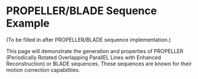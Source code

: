 # PROPELLER/BLADE Sequence Example

(To be filled in after PROPELLER/BLADE sequence implementation.)

This page will demonstrate the generation and properties of PROPELLER (Periodically Rotated Overlapping ParallEL Lines with Enhanced Reconstruction) or BLADE sequences. These sequences are known for their motion correction capabilities.
